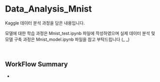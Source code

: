 # Data_Analysis_Mnist

Kaggle 데이터 분석 과정을 담은 내용입니다.

모델에 대한 학습 과정은 Mnist_test.ipynb 파일에 작성하였으며
실제 데이터 분석 및 모델 구축 과정은 Mnist_model.ipynb 파일을 참고 부탁드립니다 (_ _)

<br/>

## WorkFlow Summary

- 
